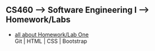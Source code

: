 ## CS460 --> Software Engineering I --> Homework/Labs
* [all about Homework/Lab One](https://stormy9.github.io/CS460/Hwk_01 "Homework/Lab One")   
   Git | HTML | CSS | Bootstrap
